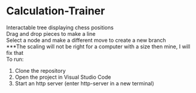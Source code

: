 # Calculation-Trainer
Interactable tree displaying chess positions <br>
  Drag and drop pieces to make a line <br>
  Select a node and make a different move to create a new branch <br>
  ***The scaling will not be right for a computer with a size then mine, I will fix that<br>
To run:
  1. Clone the repository
  2. Open the project in Visual Studio Code
  3. Start an http server (enter http-server in a new terminal) <br>
